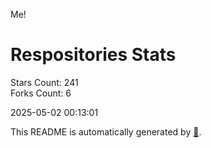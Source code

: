 Me!

# Respositories Stats
Stars Count: 241  
Forks Count: 6

2025-05-02 00:13:01  

This README is automatically generated by [🐰](https://github.com/rnitta/rnitta).
